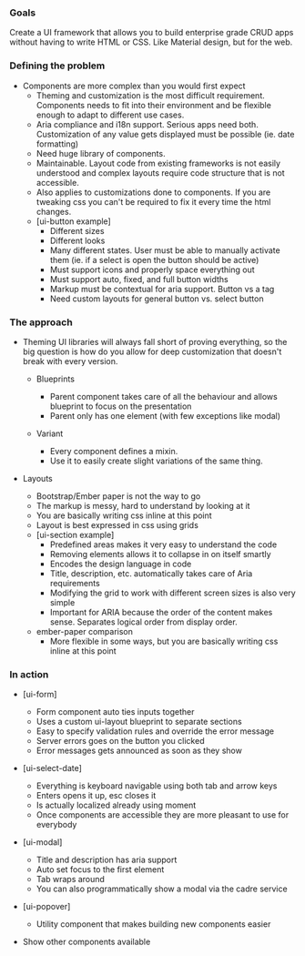 ### Goals
Create a UI framework that allows you to build enterprise grade CRUD apps without having to write HTML or CSS. Like Material design, but for the web.

### Defining the problem
- Components are more complex than you would first expect
  - Theming and customization is the most difficult requirement. Components needs to fit into their environment and be flexible enough to adapt to different use cases.
  - Aria compliance and i18n support. Serious apps need both. Customization of any value gets displayed must be possible (ie. date formatting)
  - Need huge library of components.
  - Maintainable. Layout code from existing frameworks is not easily understood and complex layouts require code structure that is not accessible.
  - Also applies to customizations done to components. If you are tweaking css you can't be required to fix it every time the html changes.
  - [ui-button example]
    - Different sizes
    - Different looks
    - Many different states. User must be able to manually activate them (ie. if a select is open the button should be active)
    - Must support icons and properly space everything out
    - Must support auto, fixed, and full button widths
    - Markup must be contextual for aria support. Button vs a tag
    - Need custom layouts for general button vs. select button

### The approach
- Theming
  UI libraries will always fall short of proving everything, so the big question is how do you allow for deep customization that doesn't break with every version.

  - Blueprints
    - Parent component takes care of all the behaviour and allows blueprint to focus on the presentation
    - Parent only has one element (with few exceptions like modal)

  - Variant
    - Every component defines a mixin.
    - Use it to easily create slight variations of the same thing.

- Layouts
  - Bootstrap/Ember paper is not the way to go
  - The markup is messy, hard to understand by looking at it
  - You are basically writing css inline at this point
  - Layout is best expressed in css using grids
  - [ui-section example]
    - Predefined areas makes it very easy to understand the code
    - Removing elements allows it to collapse in on itself smartly
    - Encodes the design language in code
    - Title, description, etc. automatically takes care of Aria requirements
    - Modifying the grid to work with different screen sizes is also very simple
    - Important for ARIA because the order of the content makes sense. Separates logical order from display order.
  - ember-paper comparison
    - More flexible in some ways, but you are basically writing css inline at this point

### In action
- [ui-form]
  - Form component auto ties inputs together
  - Uses a custom ui-layout blueprint to separate sections
  - Easy to specify validation rules and override the error message
  - Server errors goes on the button you clicked
  - Error messages gets announced as soon as they show

- [ui-select-date]
  - Everything is keyboard navigable using both tab and arrow keys
  - Enters opens it up, esc closes it
  - Is actually localized already using moment
  - Once components are accessible they are more pleasant to use for everybody

- [ui-modal]
  - Title and description has aria support
  - Auto set focus to the first element
  - Tab wraps around
  - You can also programmatically show a modal via the cadre service

- [ui-popover]
  - Utility component that makes building new components easier

- Show other components available

